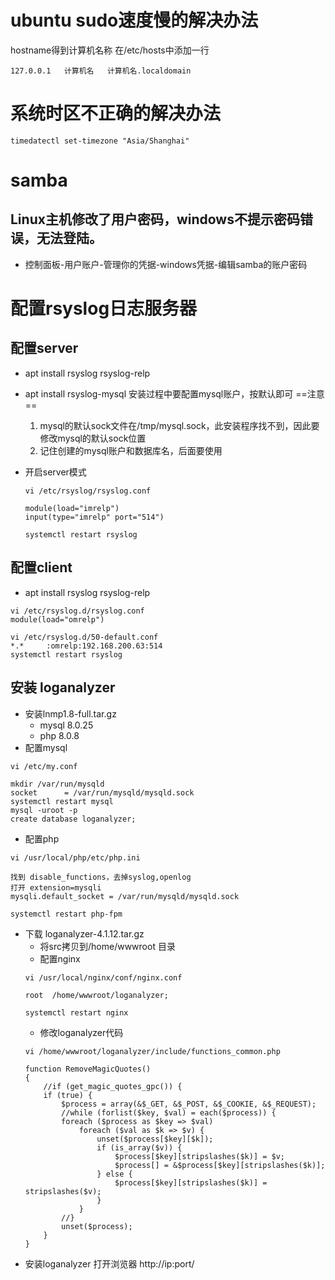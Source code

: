 # ubuntu sudo速度慢的解决办法
hostname得到计算机名称
在/etc/hosts中添加一行
```shell
127.0.0.1   计算机名   计算机名.localdomain
```
# 系统时区不正确的解决办法
```shell
timedatectl set-timezone "Asia/Shanghai"
```
# samba
## Linux主机修改了用户密码，windows不提示密码错误，无法登陆。
- 控制面板-用户账户-管理你的凭据-windows凭据-编辑samba的账户密码
# 配置rsyslog日志服务器
## 配置server
- apt install rsyslog rsyslog-relp
- apt install rsyslog-mysql
  安装过程中要配置mysql账户，按默认即可
  ==注意==
  
  1. mysql的默认sock文件在/tmp/mysql.sock，此安装程序找不到，因此要修改mysql的默认sock位置
  2. 记住创建的mysql账户和数据库名，后面要使用
- 开启server模式
  ```shell
  vi /etc/rsyslog/rsyslog.conf
  
  module(load="imrelp")
  input(type="imrelp" port="514")
  
  systemctl restart rsyslog
  ```
## 配置client
- apt install rsyslog rsyslog-relp

```shell
vi /etc/rsyslog.d/rsyslog.conf
module(load="omrelp")

vi /etc/rsyslog.d/50-default.conf
*.*     :omrelp:192.168.200.63:514
systemctl restart rsyslog
```
## 安装 loganalyzer
- 安装lnmp1.8-full.tar.gz
  - mysql 8.0.25
  - php 8.0.8
- 配置mysql
```shell
vi /etc/my.conf

mkdir /var/run/mysqld
socket      = /var/run/mysqld/mysqld.sock
systemctl restart mysql
mysql -uroot -p
create database loganalyzer;
```
- 配置php
```shell
vi /usr/local/php/etc/php.ini

找到 disable_functions，去掉syslog,openlog
打开 extension=mysqli
mysqli.default_socket = /var/run/mysqld/mysqld.sock

systemctl restart php-fpm
```
- 下载 loganalyzer-4.1.12.tar.gz
  - 将src拷贝到/home/wwwroot 目录
  - 配置nginx
  ```shell
  vi /usr/local/nginx/conf/nginx.conf
  
  root  /home/wwwroot/loganalyzer;
  
  systemctl restart nginx
  ```
  - 修改loganalyzer代码
  ```shell
  vi /home/wwwroot/loganalyzer/include/functions_common.php
  
  function RemoveMagicQuotes()
  {
      //if (get_magic_quotes_gpc()) {
      if (true) {
          $process = array(&$_GET, &$_POST, &$_COOKIE, &$_REQUEST);
          //while (forlist($key, $val) = each($process)) {
          foreach ($process as $key => $val)
              foreach ($val as $k => $v) {
                  unset($process[$key][$k]);
                  if (is_array($v)) {
                      $process[$key][stripslashes($k)] = $v;
                      $process[] = &$process[$key][stripslashes($k)];
                  } else {
                      $process[$key][stripslashes($k)] = stripslashes($v);
                  }
              }
          //}
          unset($process);
      }
  }
  ```
- 安装loganalyzer
打开浏览器
http://ip:port/


